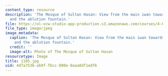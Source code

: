 ```yaml
---
content_type: resource
description: 'The Mosque of Sultan Hasan: View from the main iwan towards the courtyard
  and the ablution fountain.'
file: https://ol-ocw-studio-app-production.s3.amazonaws.com/courses/4-614-religious-architecture-and-islamic-cultures-fall-2002/4d7a7536ab9ffbcc800e0aaa8df1edf6_1105.jpg
file_type: image/jpeg
image_metadata:
  caption: 'The Mosque of Sultan Hasan: View from the main iwan towards the courtyard
    and the ablution fountain.'
  credit: ''
  image-alt: Photo of The Mosque of Sultan Hasan
resourcetype: Image
title: 1105.jpg
uid: 4d7a7536-ab9f-fbcc-800e-0aaa8df1edf6
---
```

